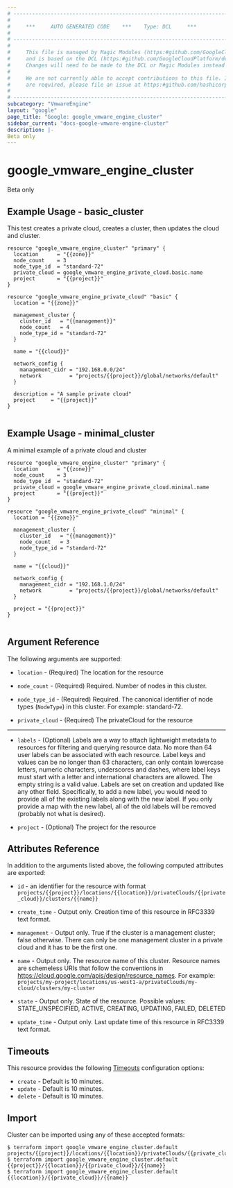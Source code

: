 ```yaml
---
# ----------------------------------------------------------------------------
#
#     ***     AUTO GENERATED CODE    ***    Type: DCL     ***
#
# ----------------------------------------------------------------------------
#
#     This file is managed by Magic Modules (https:#github.com/GoogleCloudPlatform/magic-modules)
#     and is based on the DCL (https:#github.com/GoogleCloudPlatform/declarative-resource-client-library).
#     Changes will need to be made to the DCL or Magic Modules instead of here.
#
#     We are not currently able to accept contributions to this file. If changes
#     are required, please file an issue at https:#github.com/hashicorp/terraform-provider-google/issues/new/choose
#
# ----------------------------------------------------------------------------
subcategory: "VmwareEngine"
layout: "google"
page_title: "Google: google_vmware_engine_cluster"
sidebar_current: "docs-google-vmware-engine-cluster"
description: |-
Beta only
---
```


# google\_vmware\_engine\_cluster

Beta only
## Example Usage - basic_cluster
This test creates a private cloud, creates a cluster, then updates the cloud and cluster.
```hcl
resource "google_vmware_engine_cluster" "primary" {
  location      = "{{zone}}"
  node_count    = 3
  node_type_id  = "standard-72"
  private_cloud = google_vmware_engine_private_cloud.basic.name
  project       = "{{project}}"
}

resource "google_vmware_engine_private_cloud" "basic" {
  location = "{{zone}}"

  management_cluster {
    cluster_id   = "{{management}}"
    node_count   = 4
    node_type_id = "standard-72"
  }

  name = "{{cloud}}"

  network_config {
    management_cidr = "192.168.0.0/24"
    network         = "projects/{{project}}/global/networks/default"
  }

  description = "A sample private cloud"
  project     = "{{project}}"
}


```
## Example Usage - minimal_cluster
A minimal example of a private cloud and cluster
```hcl
resource "google_vmware_engine_cluster" "primary" {
  location      = "{{zone}}"
  node_count    = 3
  node_type_id  = "standard-72"
  private_cloud = google_vmware_engine_private_cloud.minimal.name
  project       = "{{project}}"
}

resource "google_vmware_engine_private_cloud" "minimal" {
  location = "{{zone}}"

  management_cluster {
    cluster_id   = "{{management}}"
    node_count   = 3
    node_type_id = "standard-72"
  }

  name = "{{cloud}}"

  network_config {
    management_cidr = "192.168.1.0/24"
    network         = "projects/{{project}}/global/networks/default"
  }

  project = "{{project}}"
}


```

## Argument Reference

The following arguments are supported:

* `location` -
  (Required)
  The location for the resource
  
* `node_count` -
  (Required)
  Required. Number of nodes in this cluster.
  
* `node_type_id` -
  (Required)
  Required. The canonical identifier of node types (`NodeType`) in this cluster. For example: standard-72.
  
* `private_cloud` -
  (Required)
  The privateCloud for the resource
  


- - -

* `labels` -
  (Optional)
  Labels are a way to attach lightweight metadata to resources for filtering and querying resource data. No more than 64 user labels can be associated with each resource. Label keys and values can be no longer than 63 characters, can only contain lowercase letters, numeric characters, underscores and dashes, where label keys must start with a letter and international characters are allowed. The empty string is a valid value. Labels are set on creation and updated like any other field. Specifically, to add a new label, you would need to provide all of the existing labels along with the new label. If you only provide a map with the new label, all of the old labels will be removed (probably not what is desired).
  
* `project` -
  (Optional)
  The project for the resource
  


## Attributes Reference

In addition to the arguments listed above, the following computed attributes are exported:

* `id` - an identifier for the resource with format `projects/{{project}}/locations/{{location}}/privateClouds/{{private_cloud}}/clusters/{{name}}`

* `create_time` -
  Output only. Creation time of this resource in RFC3339 text format.
  
* `management` -
  Output only. True if the cluster is a management cluster; false otherwise. There can only be one management cluster in a private cloud and it has to be the first one.
  
* `name` -
  Output only. The resource name of this cluster. Resource names are schemeless URIs that follow the conventions in https://cloud.google.com/apis/design/resource_names. For example: `projects/my-project/locations/us-west1-a/privateClouds/my-cloud/clusters/my-cluster`
  
* `state` -
  Output only. State of the resource. Possible values: STATE_UNSPECIFIED, ACTIVE, CREATING, UPDATING, FAILED, DELETED
  
* `update_time` -
  Output only. Last update time of this resource in RFC3339 text format.
  
## Timeouts

This resource provides the following
[Timeouts](/docs/configuration/resources.html#timeouts) configuration options:

- `create` - Default is 10 minutes.
- `update` - Default is 10 minutes.
- `delete` - Default is 10 minutes.

## Import

Cluster can be imported using any of these accepted formats:

```
$ terraform import google_vmware_engine_cluster.default projects/{{project}}/locations/{{location}}/privateClouds/{{private_cloud}}/clusters/{{name}}
$ terraform import google_vmware_engine_cluster.default {{project}}/{{location}}/{{private_cloud}}/{{name}}
$ terraform import google_vmware_engine_cluster.default {{location}}/{{private_cloud}}/{{name}}
```



